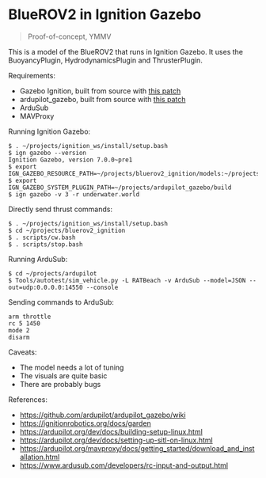 # BlueROV2 in Ignition Gazebo

> Proof-of-concept, YMMV

This is a model of the BlueROV2 that runs in Ignition Gazebo.
It uses the BuoyancyPlugin, HydrodynamicsPlugin and ThrusterPlugin.

Requirements:
* Gazebo Ignition, built from source with [this patch](https://github.com/ignitionrobotics/ign-gazebo/pull/1402)
* ardupilot_gazebo, built from source with [this patch](https://github.com/ArduPilot/ardupilot_gazebo/pull/18)
* ArduSub
* MAVProxy

Running Ignition Gazebo:
~~~
$ . ~/projects/ignition_ws/install/setup.bash
$ ign gazebo --version
Ignition Gazebo, version 7.0.0~pre1
$ export IGN_GAZEBO_RESOURCE_PATH=~/projects/bluerov2_ignition/models:~/projects/bluerov2_ignition/worlds
$ export IGN_GAZEBO_SYSTEM_PLUGIN_PATH=~/projects/ardupilot_gazebo/build
$ ign gazebo -v 3 -r underwater.world
~~~

Directly send thrust commands:
~~~
$ . ~/projects/ignition_ws/install/setup.bash
$ cd ~/projects/bluerov2_ignition
$ . scripts/cw.bash
$ . scripts/stop.bash
~~~

Running ArduSub:
~~~
$ cd ~/projects/ardupilot
$ Tools/autotest/sim_vehicle.py -L RATBeach -v ArduSub --model=JSON --out=udp:0.0.0.0:14550 --console
~~~

Sending commands to ArduSub:
~~~
arm throttle
rc 5 1450
mode 2
disarm
~~~

Caveats:
* The model needs a lot of tuning
* The visuals are quite basic
* There are probably bugs

References:
* https://github.com/ardupilot/ardupilot_gazebo/wiki
* https://ignitionrobotics.org/docs/garden
* https://ardupilot.org/dev/docs/building-setup-linux.html
* https://ardupilot.org/dev/docs/setting-up-sitl-on-linux.html
* https://ardupilot.org/mavproxy/docs/getting_started/download_and_installation.html
* https://www.ardusub.com/developers/rc-input-and-output.html
